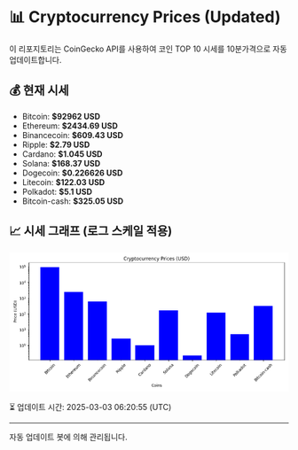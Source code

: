 
# 📊 Cryptocurrency Prices (Updated)

이 리포지토리는 CoinGecko API를 사용하여 코인 TOP 10 시세를 10분가격으로 자동 업데이트합니다.

## 💰 현재 시세
- Bitcoin: **$92962 USD**
- Ethereum: **$2434.69 USD**
- Binancecoin: **$609.43 USD**
- Ripple: **$2.79 USD**
- Cardano: **$1.045 USD**
- Solana: **$168.37 USD**
- Dogecoin: **$0.226626 USD**
- Litecoin: **$122.03 USD**
- Polkadot: **$5.1 USD**
- Bitcoin-cash: **$325.05 USD**

## 📈 시세 그래프 (로그 스케일 적용)
![Crypto Prices](crypto_prices.png)

⏳ 업데이트 시간: 2025-03-03 06:20:55 (UTC)

---
자동 업데이트 봇에 의해 관리됩니다.
